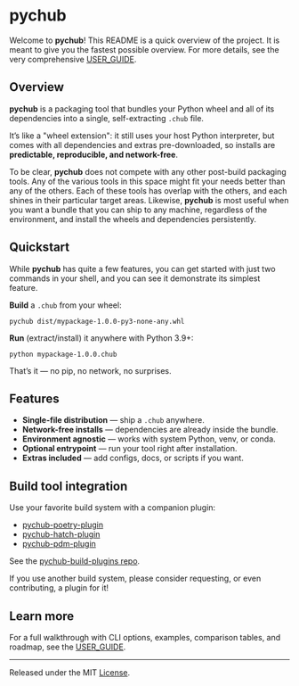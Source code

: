 # pychub

Welcome to **pychub**! This README is a quick overview of the project. It is
meant to give you the fastest possible overview. For more details, see the
very comprehensive [USER_GUIDE](USER_GUIDE.md).

## Overview

**pychub** is a packaging tool that bundles your Python wheel and all of its
dependencies into a single, self-extracting `.chub` file.

It’s like a "wheel extension": it still uses your host Python interpreter, but
comes with all dependencies and extras pre-downloaded, so installs are
**predictable, reproducible, and network-free**.

To be clear, **pychub** does not compete with any other post-build packaging
tools. Any of the various tools in this space might fit your needs better than
any of the others. Each of these tools has overlap with the others, and each
shines in their particular target areas. Likewise, **pychub** is most useful
when you want a bundle that you can ship to any machine, regardless of the
environment, and install the wheels and dependencies persistently.

## Quickstart

While **pychub** has quite a few features, you can get started with just two
commands in your shell, and you can see it demonstrate its simplest feature.

**Build** a `.chub` from your wheel:

    pychub dist/mypackage-1.0.0-py3-none-any.whl

**Run** (extract/install) it anywhere with Python 3.9+:

    python mypackage-1.0.0.chub

That’s it — no pip, no network, no surprises.

## Features

- **Single-file distribution** — ship a `.chub` anywhere.
- **Network-free installs** — dependencies are already inside the bundle.
- **Environment agnostic** — works with system Python, venv, or conda.
- **Optional entrypoint** — run your tool right after installation.
- **Extras included** — add configs, docs, or scripts if you want.

## Build tool integration

Use your favorite build system with a companion plugin:

- [pychub-poetry-plugin](https://pypi.org/project/pychub-poetry-plugin/)
- [pychub-hatch-plugin](https://pypi.org/project/pychub-hatch-plugin/)
- [pychub-pdm-plugin](https://pypi.org/project/pychub-pdm-plugin/)

See the [pychub-build-plugins repo](https://github.com/Steve973/pychub-build-plugins).

If you use another build system, please consider requesting, or even contributing,
a plugin for it!

## Learn more

For a full walkthrough with CLI options, examples, comparison tables, and
roadmap, see the [USER_GUIDE](USER_GUIDE.md).

---

Released under the MIT [License](LICENSE).

